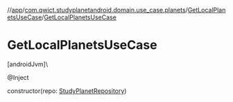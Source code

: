 //[app](../../../index.md)/[com.qwict.studyplanetandroid.domain.use_case.planets](../index.md)/[GetLocalPlanetsUseCase](index.md)/[GetLocalPlanetsUseCase](-get-local-planets-use-case.md)

# GetLocalPlanetsUseCase

[androidJvm]\

@Inject

constructor(repo: [StudyPlanetRepository](../../com.qwict.studyplanetandroid.data.repository/-study-planet-repository/index.md))
